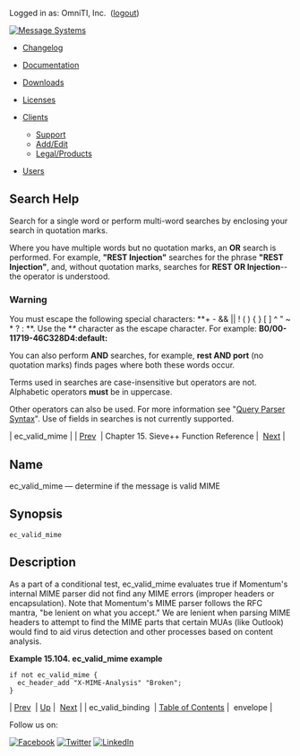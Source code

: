 Logged in as: OmniTI, Inc.  ([logout](https://support.messagesystems.com/logout.php))

[![Message Systems](https://support.messagesystems.com/images/ms-white205.png)](https://support.messagesystems.com/start.php) 

*   [Changelog](https://support.messagesystems.com/start.php?show=changelog)
*   [Documentation](https://support.messagesystems.com/docs/)
*   [Downloads](https://support.messagesystems.com/start.php)

*   [Licenses](https://support.messagesystems.com/license_summary.php)
*   <a href="">Clients</a>
    *   [Support](https://support.messagesystems.com/cs.php)
    *   [Add/Edit](https://support.messagesystems.com/edit_client.php)
    *   [Legal/Products](https://support.messagesystems.com/edit_products.php)
*   [Users](https://support.messagesystems.com/edit_customer.php)

## Search Help

Search for a single word or perform multi-word searches by enclosing your search in quotation marks.

Where you have multiple words but no quotation marks, an **OR** search is performed. For example, **"REST Injection"** searches for the phrase **"REST Injection"**, and, without quotation marks, searches for **REST OR Injection**--the operator is understood.

### Warning

You must escape the following special characters: **+ - && || ! ( ) { } [ ] ^ " ~ * ? : \**. Use the **\** character as the escape character. For example: **B0/00-11719-46C328D4\:default\:**

You can also perform **AND** searches, for example, **rest AND port** (no quotation marks) finds pages where both these words occur.

Terms used in searches are case-insensitive but operators are not. Alphabetic operators **must** be in uppercase.

Other operators can also be used. For more information see "[Query Parser Syntax](https://lucene.apache.org/core/old_versioned_docs/versions/3_0_0/queryparsersyntax.html)". Use of fields in searches is not currently supported.

| ec_valid_mime |
| [Prev](sieve.ref.ec_valid_binding.php)  | Chapter 15. Sieve++ Function Reference |  [Next](sieve.ref.envelope.php) |

<a name="sieve.ref.ec_valid_mime"></a>
## Name

ec_valid_mime — determine if the message is valid MIME

## Synopsis

`ec_valid_mime`

<a name="idp15552688"></a>
## Description

As a part of a conditional test, ec_valid_mime evaluates true if Momentum's internal MIME parser did not find any MIME errors (improper headers or encapsulation). Note that Momentum's MIME parser follows the RFC mantra, "be lenient on what you accept." We are lenient when parsing MIME headers to attempt to find the MIME parts that certain MUAs (like Outlook) would find to aid virus detection and other processes based on content analysis.

<a name="example.ec_vaklid_mime"></a>

**Example 15.104. ec_valid_mime example**

```
if not ec_valid_mime {
  ec_header_add "X-MIME-Analysis" "Broken";
}
```

| [Prev](sieve.ref.ec_valid_binding.php)  | [Up](sieve.ref.php) |  [Next](sieve.ref.envelope.php) |
| ec_valid_binding  | [Table of Contents](index.php) |  envelope |

Follow us on:

[![Facebook](https://support.messagesystems.com/images/icon-facebook.png)](http://www.facebook.com/messagesystems) [![Twitter](https://support.messagesystems.com/images/icon-twitter.png)](http://twitter.com/#!/MessageSystems) [![LinkedIn](https://support.messagesystems.com/images/icon-linkedin.png)](http://www.linkedin.com/company/message-systems)